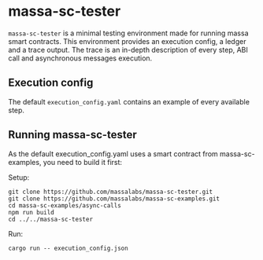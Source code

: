 # massa-sc-tester

`massa-sc-tester` is a minimal testing environment made for running massa smart contracts. This environment provides an execution config, a ledger and a trace output. The trace is an in-depth description of every step, ABI call and asynchronous messages execution.

## Execution config

The default `execution_config.yaml` contains an example of every available step.

## Running massa-sc-tester

As the default execution_config.yaml uses a smart contract from massa-sc-examples, you need to build it first: 

Setup:

```
git clone https://github.com/massalabs/massa-sc-tester.git
git clone https://github.com/massalabs/massa-sc-examples.git
cd massa-sc-examples/async-calls
npm run build
cd ../../massa-sc-tester
```

Run:

```
cargo run -- execution_config.json
```
